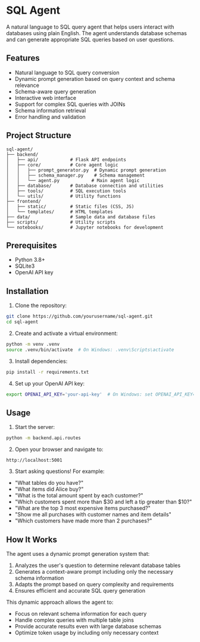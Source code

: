 # SQL Agent

A natural language to SQL query agent that helps users interact with databases using plain English. The agent understands database schemas and can generate appropriate SQL queries based on user questions.

## Features

- Natural language to SQL query conversion
- Dynamic prompt generation based on query context and schema relevance
- Schema-aware query generation
- Interactive web interface
- Support for complex SQL queries with JOINs
- Schema information retrieval
- Error handling and validation

## Project Structure

```
sql-agent/
├── backend/
│   ├── api/            # Flask API endpoints
│   ├── core/           # Core agent logic
│   │   ├── prompt_generator.py  # Dynamic prompt generation
│   │   ├── schema_manager.py    # Schema management
│   │   └── agent.py            # Main agent logic
│   ├── database/       # Database connection and utilities
│   ├── tools/          # SQL execution tools
│   └── utils/          # Utility functions
├── frontend/
│   ├── static/         # Static files (CSS, JS)
│   └── templates/      # HTML templates
├── data/               # Sample data and database files
├── scripts/            # Utility scripts
└── notebooks/          # Jupyter notebooks for development
```

## Prerequisites

- Python 3.8+
- SQLite3
- OpenAI API key

## Installation

1. Clone the repository:
```bash
git clone https://github.com/yourusername/sql-agent.git
cd sql-agent
```

2. Create and activate a virtual environment:
```bash
python -m venv .venv
source .venv/bin/activate  # On Windows: .venv\Scripts\activate
```

3. Install dependencies:
```bash
pip install -r requirements.txt
```

4. Set up your OpenAI API key:
```bash
export OPENAI_API_KEY='your-api-key'  # On Windows: set OPENAI_API_KEY=your-api-key
```

## Usage

1. Start the server:
```bash
python -m backend.api.routes
```

2. Open your browser and navigate to:
```
http://localhost:5001
```

3. Start asking questions! For example:
- "What tables do you have?"
- "What items did Alice buy?"
- "What is the total amount spent by each customer?"
- "Which customers spent more than $30 and left a tip greater than $10?"
- "What are the top 3 most expensive items purchased?"
- "Show me all purchases with customer names and item details"
- "Which customers have made more than 2 purchases?"

## How It Works

The agent uses a dynamic prompt generation system that:
1. Analyzes the user's question to determine relevant database tables
2. Generates a context-aware prompt including only the necessary schema information
3. Adapts the prompt based on query complexity and requirements
4. Ensures efficient and accurate SQL query generation

This dynamic approach allows the agent to:
- Focus on relevant schema information for each query
- Handle complex queries with multiple table joins
- Provide accurate results even with large database schemas
- Optimize token usage by including only necessary context